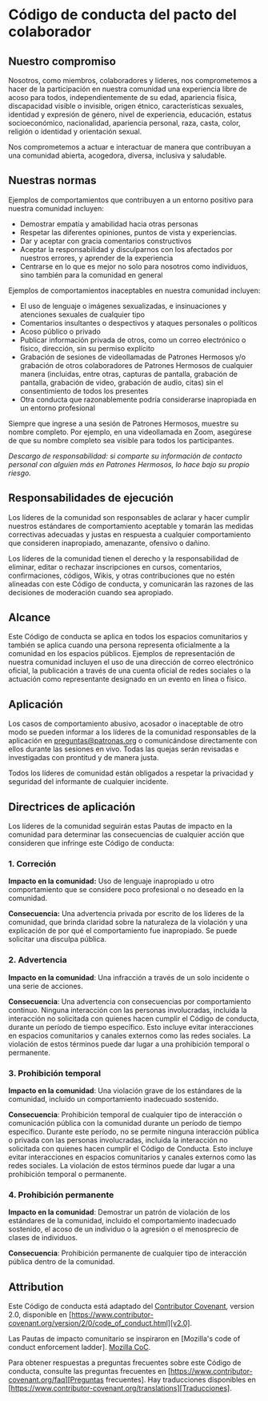 
# Código de conducta del pacto del colaborador

## Nuestro compromiso

Nosotros, como miembros, colaboradores y líderes, nos comprometemos a hacer de la participación en nuestra comunidad una experiencia libre de acoso para todos, independientemente de su edad, apariencia física, discapacidad visible o invisible, origen étnico, características sexuales, identidad y expresión de género, nivel de experiencia, educación, estatus socioeconómico, nacionalidad, apariencia personal, raza, casta, color, religión o identidad y orientación sexual.

Nos comprometemos a actuar e interactuar de manera que contribuyan a una comunidad abierta, acogedora, diversa, inclusiva y saludable. 

## Nuestras normas

Ejemplos de comportamientos que contribuyen a un entorno positivo para nuestra comunidad incluyen:

* Demostrar empatía y amabilidad hacia otras personas
* Respetar las diferentes opiniones, puntos de vista y experiencias.
* Dar y aceptar con gracia comentarios constructivos
* Aceptar la responsabilidad y disculparnos con los afectados por nuestros errores, y aprender de la experiencia
* Centrarse en lo que es mejor no solo para nosotros como individuos, sino también para la comunidad en general

Ejemplos de comportamientos inaceptables en nuestra comunidad incluyen:

* El uso de lenguaje o imágenes sexualizadas, e insinuaciones y atenciones sexuales de cualquier tipo
* Comentarios insultantes o despectivos y ataques personales o políticos
* Acoso público o privado
* Publicar información privada de otros, como un correo electrónico o físico, dirección, sin su permiso explícito
* Grabación de sesiones de videollamadas de Patrones Hermosos y/o grabación de otros colaboradores de Patrones Hermosos de cualquier manera (incluidas, entre otras, capturas de pantalla, grabación de pantalla, grabación de video, grabación de audio, citas) sin el consentimiento de todos los presentes
* Otra conducta que razonablemente podría considerarse inapropiada en un entorno profesional
  
Siempre que ingrese a una sesión de Patrones Hermosos, muestre su nombre completo. Por ejemplo, en una videollamada en Zoom, asegúrese de que su nombre completo sea visible para todos los participantes.

*Descargo de responsabilidad: si comparte su información de contacto personal con alguien más en Patrones Hermosos, lo hace bajo su propio riesgo.*

## Responsabilidades de ejecución

Los líderes de la comunidad son responsables de aclarar y hacer cumplir nuestros estándares de comportamiento aceptable y tomarán las medidas correctivas adecuadas y justas en respuesta a cualquier comportamiento que consideren inapropiado, amenazante, ofensivo o dañino.

Los líderes de la comunidad tienen el derecho y la responsabilidad de eliminar, editar o rechazar inscripciones en cursos, comentarios, confirmaciones, códigos, Wikis, y otras contribuciones que no estén alineadas con este Código de conducta, y comunicarán las razones de las decisiones de moderación cuando sea apropiado.

## Alcance

Este Código de conducta se aplica en todos los espacios comunitarios y también se aplica cuando una persona representa oficialmente a la comunidad en los espacios públicos. Ejemplos de representación de nuestra comunidad incluyen el uso de una dirección de correo electrónico oficial, la publicación a través de una cuenta oficial de redes sociales o la actuación como representante designado en un evento en línea o físico. 

## Aplicación

Los casos de comportamiento abusivo, acosador o inaceptable de otro modo se pueden informar a los líderes de la comunidad responsables de la aplicación en preguntas@patronas.org o comunicándose directamente con ellos durante las sesiones en vivo. Todas las quejas serán revisadas e investigadas con prontitud y de manera justa.

Todos los líderes de comunidad están obligados a respetar la privacidad y seguridad del informante de cualquier incidente.

## Directrices de aplicación

Los líderes de la comunidad seguirán estas Pautas de impacto en la comunidad para determinar las consecuencias de cualquier acción que consideren que infringe este Código de conducta:

### 1. Correción

**Impacto en la comunidad:** Uso de lenguaje inapropiado u otro comportamiento que se considere poco profesional o no deseado en la comunidad.

**Consecuencia:** Una advertencia privada por escrito de los líderes de la comunidad, que brinda claridad sobre la naturaleza de la violación y una explicación de por qué el comportamiento fue inapropiado. Se puede solicitar una disculpa pública.

### 2. Advertencia

**Impacto en la comunidad**: Una infracción a través de un solo incidente o una serie de acciones.

**Consecuencia**: Una advertencia con consecuencias por comportamiento continuo. Ninguna interacción con las personas involucradas, incluida la interacción no solicitada con quienes hacen cumplir el Código de conducta, durante un período de tiempo específico. Esto incluye evitar interacciones en espacios comunitarios y canales externos como las redes sociales. La violación de estos términos puede dar lugar a una prohibición temporal o permanente.

### 3. Prohibición temporal

**Impacto en la comunidad**: Una violación grave de los estándares de la comunidad, incluido un comportamiento inadecuado sostenido.

**Consecuencia**: Prohibición temporal de cualquier tipo de interacción o comunicación pública con la comunidad durante un período de tiempo específico. Durante este período, no se permite ninguna interacción pública o privada con las personas involucradas, incluida la interacción no solicitada con quienes hacen cumplir el Código de Conducta. Esto incluye evitar interacciones en espacios comunitarios y canales externos como las redes sociales. La violación de estos términos puede dar lugar a una prohibición temporal o permanente.

### 4. Prohibición permanente
**Impacto en la comunidad**: Demostrar un patrón de violación de los estándares de la comunidad, incluido el comportamiento inadecuado sostenido, el acoso de un individuo o la agresión o el menosprecio de clases de individuos.

**Consecuencia**: Prohibición permanente de cualquier tipo de interacción pública dentro de la comunidad.

## Attribution

Este Código de conducta está adaptado del [Contributor Covenant][Página de inicio], version 2.0, disponible en [https://www.contributor-covenant.org/version/2/0/code_of_conduct.html][v2.0].

Las Pautas de impacto comunitario se inspiraron en [Mozilla's code of conduct enforcement ladder]. [Mozilla CoC].

Para obtener respuestas a preguntas frecuentes sobre este Código de conducta, consulte las preguntas frecuentes en [https://www.contributor-covenant.org/faq][Preguntas frecuentes]. Hay traducciones disponibles en [https://www.contributor-covenant.org/translations][Traducciones].

[Página de inicio]: https://www.contributor-covenant.org
[v2.0]: https://www.contributor-covenant.org/version/2/0/code_of_conduct.html
[Mozilla CoC]: https://github.com/mozilla/diversity
[Preguntas frecuentes]: https://www.contributor-covenant.org/faq
[Traducciones]: https://www.contributor-covenant.org/translations
